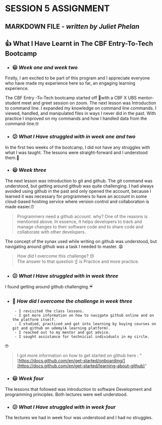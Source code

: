 # **SESSION 5 ASSIGNMENT**
## **MARKDOWN FILE** - ***written by Juliet Phelan***

    
 ## :+1: **What I Have Learnt in The CBF Entry-To-Tech Bootcamp**
 
  - ###   :smiley:   ***Week one and week two***
        
Firstly, I am excited to be part of this program and I appreciate everyone who have made my experience here so far, an 
engaging learning experience.

The CBF Entry -To-Tech bootcamp started off :rocket:with a CBF X UBS mentor-student meet and greet session on zoom. 
The next lesson was Introduction to command line. I expanded my knowledge on command line commands. I viewed, handled, and 
manipulated files in ways I never did in the past. With practice I improved on my commands and how I handled data from the command-line.:nerd_face:
     
  - ### :confused:  ***What I Have struggled with in week one and two***
   
In the first two weeks of the bootcamp, I did not have any struggles with what I was taught. The lessons were straight-forward and I understood them.:dancer:     

   

 - ###   :smiley: ***Week three***
The next lesson was introduction to git and github. The git command was understood, but getting around github was quite challenging. I had
always avoided using github in the past and only opened the account, because I learned it was necessary for programmers to have an account in some cloud-based hostimg service where version control and collaboration is made easier.:alarm_clock:
> Programmers need a github account.
> why?
> One of the reasons is mentioned above. In essence, It helps developers to track and manage changes to their software code and to share code and collaborate with other developers.

The concept of the synax used while writing on github was understood, but navigating around github was a task I needed to master. :weary:
> How did I overcome this challenge? :sweat:  
The answer to that question :point_up: is Practice and more practice.


- ### :confused:  ***What I Have struggled with in week three***

I found getting around github challenging.:umbrella:

 - ### :muscle: ***How did I overcome the challenge in week three***
        - I revisited the class lessons.
        - I got more information on how to navigate github online and on the platform itself.
        - I studied, practiced and got into learning by buying courses on git and github on udemy(A learning platform).
        - I reached out to my mentor and got advice.
        - I sought assistance for technicial individuals in my circle.
 :nerd_face:

> I got more information on how to get started on github here : "[https://docs.github.com/en/get-started/onboarding/](https://docs.github.com/en/get-started/learning-about-github)"

- ###   :smiley: ***Week four***
The lessons that followed was introduction to software Development and programming principles. Both lectures were well understood.

- ### :confused:  ***What I Have struggled with in week four***

The lectures we had in week four was understood and I had no struggles.
